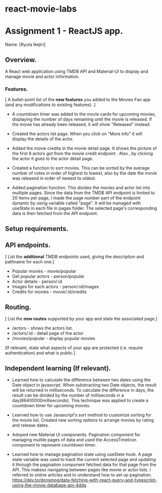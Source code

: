 # react-movie-labs
# Assignment 1 - ReactJS app.

Name: [Ryuta Ikejiri]

## Overview.

A React web application using TMDB API and Material-UI to display and manage movie and actor information.

### Features.
[ A bullet-point list of the __new features__ you added to the Movies Fan app (and any modifications to existing features) .]
 
+ A countdown timer was added to the movie cards for upcoming movies, displaying the number of days remaining until the movie is released. If the movie has already been released, it will show "Released" instead.

+ Created the actors list page. When you click on "More info" it will display the details of the actor. 

+ Added the movie credits in the movie detail page. It shows the picture of the first 8 actors got from the movie credit endpoint . Also , by clicking the actor it goes to the  actor detail page. 

+ Created a function to sort movies. This can be sorted by the average number of votes in order of highest to lowest, also by the date the movie was released in order of newest to oldest.

+ Added pagination function. This divides the movies and actor list into multiple pages. Since the data from the TMDB API endpoint is limited to 20 items per page, I made the page number part of the endpoint dynamic by using variable called "page". It will be managed with useState in each file in pages folder. The selected page's corresponding data is then fetched from the API endpoint.




## Setup requirements.



## API endpoints.

[ List the __additional__ TMDB endpoints used, giving the description and pathname for each one.] 

+ Popular movies - movie/popular
+ Get popular actors - person/popular
+ Actor details - person/:id
+ Images for each actors - person/:id/images
+ Credits for movies - movie/:id/credits


## Routing.

[ List the __new routes__ supported by your app and state the associated page.]

+ /actors - shows the actors list.
+ /actors/:id - detail page of the actor
+ /movies/popular - display popular movies

[If relevant, state what aspects of your app are protected (i.e. require authentication) and what is public.]

## Independent learning (If relevant).

+ Learned how to calculate the difference between two dates using the Date object in javascript. When substracting two Date objects, the result will be returned in milliseconds. To calculate the difference in days, the result can be divided by the number of milliseconds in a day(86400000milliseconds). This technique was applied to create a countdown timer for upcoming movies.

+ Learned how to use Javascript's sort method to customize sorting for the movie list. Created new sorting options to arrange movies by rating and release dates. 

+ Adoped new Material UI components. Pagination component for managing multile pages of data and used the AccessTimeIcon component to represent countdown timer.

+ Learned how to manage pagination state using useState hook. A page state variable was used to track the current selected page and updating it through the pagination component fetched data for that page from the API. This makess navigating between pages like movie or actor lists. I referred to online articles and to understand how to set up pagination.
https://dev.to/donsmog/data-fetching-with-react-query-and-typescript-using-the-movie-database-api-4ddg